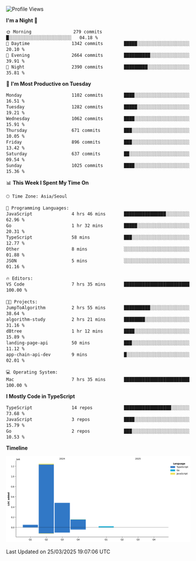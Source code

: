 <!--START_SECTION:waka-->
![Profile Views](http://img.shields.io/badge/Profile%20Views-15-blue)

**I'm a Night 🦉** 

```text
🌞 Morning                279 commits         █░░░░░░░░░░░░░░░░░░░░░░░░   04.18 % 
🌆 Daytime                1342 commits        █████░░░░░░░░░░░░░░░░░░░░   20.10 % 
🌃 Evening                2664 commits        ██████████░░░░░░░░░░░░░░░   39.91 % 
🌙 Night                  2390 commits        █████████░░░░░░░░░░░░░░░░   35.81 % 
```
📅 **I'm Most Productive on Tuesday** 

```text
Monday                   1102 commits        ████░░░░░░░░░░░░░░░░░░░░░   16.51 % 
Tuesday                  1282 commits        █████░░░░░░░░░░░░░░░░░░░░   19.21 % 
Wednesday                1062 commits        ████░░░░░░░░░░░░░░░░░░░░░   15.91 % 
Thursday                 671 commits         ███░░░░░░░░░░░░░░░░░░░░░░   10.05 % 
Friday                   896 commits         ███░░░░░░░░░░░░░░░░░░░░░░   13.42 % 
Saturday                 637 commits         ██░░░░░░░░░░░░░░░░░░░░░░░   09.54 % 
Sunday                   1025 commits        ████░░░░░░░░░░░░░░░░░░░░░   15.36 % 
```


📊 **This Week I Spent My Time On** 

```text
🕑︎ Time Zone: Asia/Seoul

💬 Programming Languages: 
JavaScript               4 hrs 46 mins       ████████████████░░░░░░░░░   62.96 % 
Go                       1 hr 32 mins        █████░░░░░░░░░░░░░░░░░░░░   20.31 % 
TypeScript               58 mins             ███░░░░░░░░░░░░░░░░░░░░░░   12.77 % 
Other                    8 mins              ░░░░░░░░░░░░░░░░░░░░░░░░░   01.88 % 
JSON                     5 mins              ░░░░░░░░░░░░░░░░░░░░░░░░░   01.16 % 

🔥 Editors: 
VS Code                  7 hrs 35 mins       █████████████████████████   100.00 % 

🐱‍💻 Projects: 
JumpToAlgorithm          2 hrs 55 mins       ██████████░░░░░░░░░░░░░░░   38.64 % 
algorithm-study          2 hrs 21 mins       ████████░░░░░░░░░░░░░░░░░   31.16 % 
dBtree                   1 hr 12 mins        ████░░░░░░░░░░░░░░░░░░░░░   15.89 % 
landing-page-api         50 mins             ███░░░░░░░░░░░░░░░░░░░░░░   11.12 % 
app-chain-api-dev        9 mins              █░░░░░░░░░░░░░░░░░░░░░░░░   02.01 % 

💻 Operating System: 
Mac                      7 hrs 35 mins       █████████████████████████   100.00 % 
```

**I Mostly Code in TypeScript** 

```text
TypeScript               14 repos            ██████████████████░░░░░░░   73.68 % 
JavaScript               3 repos             ████░░░░░░░░░░░░░░░░░░░░░   15.79 % 
Go                       2 repos             ███░░░░░░░░░░░░░░░░░░░░░░   10.53 % 
```



**Timeline**

![Lines of Code chart](https://raw.githubusercontent.com/piper-hyowon/piper-hyowon/main/assets/bar_graph.png)


 Last Updated on 25/03/2025 19:07:06 UTC
<!--END_SECTION:waka-->
